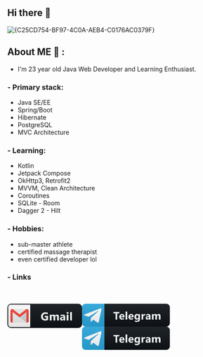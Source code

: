 ## Hi there 👋
![{C25CD754-BF97-4C0A-AEB4-C0176AC0379F}](https://github.com/user-attachments/assets/8a5a43f0-4292-4023-af1e-439f4647df0e)

## About ME 💬 :
* I'm 23 year old Java Web Developer and Learning Enthusiast.

### - Primary stack:
* Java SE/EE
* Spring/Boot
* Hibernate
* PostgreSQL
* MVC Architecture

### - Learning:
* Kotlin
* Jetpack Compose
* OkHttp3, Retrofit2
* MVVM, Clean Architecture
* Coroutines
* SQLite - Room
* Dagger 2 - Hilt

### - Hobbies:
* sub-master athlete
* certified massage therapist
* even certified developer lol

### - Links
</br>
</br>
<a href="mailto:quickbluder@gmail.com">
 <img align="left" alt="Gmail" width="170" src="https://github.com/DivisionCom/DivisionCom/blob/main/assets/gmail.png" />
</a>

</a>
<a href="https://t.me/Arrelin">
  <img align="left" alt=" Reddit" width="200" src="https://github.com/DivisionCom/DivisionCom/blob/main/assets/telegram.png" />
</a>
</a>
<a href="https://steamcommunity.com/id/arrelin/">
  <img align="left" alt=" Reddit" width="200" src="https://github.com/DivisionCom/DivisionCom/blob/main/assets/telegram.png" />
</a>

<!--
**Arrelin/Arrelin** is a ✨ _special_ ✨ repository because its `README.md` (this file) appears on your GitHub profile.

Here are some ideas to get you started:

- 🔭 I’m currently working on ...
- 🌱 I’m currently learning ...
- 👯 I’m looking to collaborate on ...
- 🤔 I’m looking for help with ...
- 💬 Ask me about ...
- 📫 How to reach me: ...
- 😄 Pronouns: ...
- ⚡ Fun fact: ...
-->
